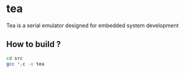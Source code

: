 # tea
Tea is a serial emulator designed for embedded system development

## How to build ?

```sh
cd src
gcc *.c -o tea
```
